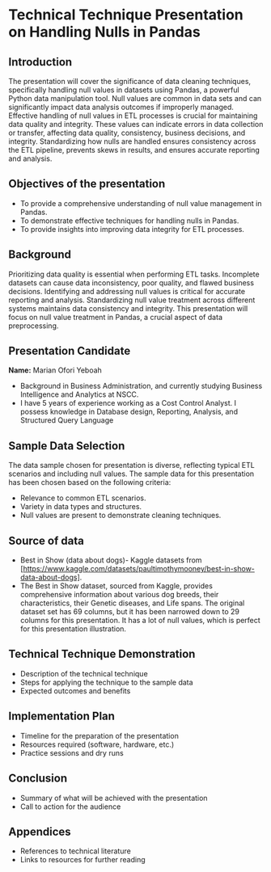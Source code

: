 # Technical Technique Presentation on Handling Nulls in Pandas

## Introduction
The presentation will cover the significance of data cleaning techniques, specifically handling null values in datasets using Pandas, a powerful Python data manipulation tool.
Null values are common in data sets and can significantly impact data analysis outcomes if improperly managed.
Effective handling of null values in ETL processes is crucial for maintaining data quality and integrity. These values can indicate errors in data collection or transfer, affecting data quality, consistency, business decisions, and integrity. Standardizing how nulls are handled ensures consistency across the ETL pipeline, prevents skews in results, and ensures accurate reporting and analysis.

## Objectives of the presentation
- To provide a comprehensive understanding of null value management in Pandas.
- To demonstrate effective techniques for handling nulls in Pandas.
- To provide insights into improving data integrity for ETL processes.

## Background
Prioritizing data quality is essential when performing ETL tasks. Incomplete datasets can cause data inconsistency, poor quality, and flawed business decisions. Identifying and addressing null values is critical for accurate reporting and analysis. Standardizing null value treatment across different systems maintains data consistency and integrity. This presentation will focus on null value treatment in Pandas, a crucial aspect of data preprocessing.

## Presentation Candidate
**Name:** Marian Ofori Yeboah
- Background in Business Administration, and currently studying Business Intelligence and Analytics at NSCC.
-  I have 5 years of experience working as a Cost Control Analyst. I possess knowledge in Database design, Reporting, Analysis, and Structured Query Language

## Sample Data Selection
The data sample chosen for presentation is diverse, reflecting typical ETL scenarios and including null values.
The sample data for this presentation has been chosen based on the following criteria:
- Relevance to common ETL scenarios.
- Variety in data types and structures.
- Null values are present to demonstrate cleaning techniques.
## Source of data
- Best in Show (data about dogs)- Kaggle datasets from [https://www.kaggle.com/datasets/paultimothymooney/best-in-show-data-about-dogs].
- The Best in Show dataset, sourced from Kaggle, provides comprehensive information about various dog breeds, their characteristics, their Genetic diseases, and Life spans. The original dataset set has 69 columns, but it has been narrowed down to 29 columns for this presentation. It has a lot of null values, which is perfect for this presentation illustration.

## Technical Technique Demonstration
- Description of the technical technique
- Steps for applying the technique to the sample data
- Expected outcomes and benefits

## Implementation Plan
- Timeline for the preparation of the presentation
- Resources required (software, hardware, etc.)
- Practice sessions and dry runs

## Conclusion
- Summary of what will be achieved with the presentation
- Call to action for the audience

## Appendices
- References to technical literature
- Links to resources for further reading
